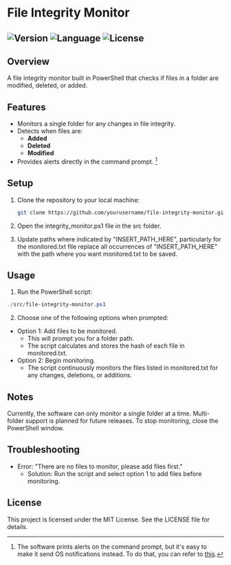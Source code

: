 # File Integrity Monitor

![Version](https://img.shields.io/badge/Version-0.1.0-brightgreen)
![Language](https://img.shields.io/badge/Language-PowerShell-blue)
![License](https://img.shields.io/badge/License-MIT-red)
---
 
## Overview
A file integrity monitor built in PowerShell that checks if files in a folder are modified, deleted, or added.

## Features
- Monitors a single folder for any changes in file integrity.
- Detects when files are:
  - **Added**
  - **Deleted**
  - **Modified**
- Provides alerts directly in the command prompt. [^1]

## Setup
1. Clone the repository to your local machine:
   ```bash
   git clone https://github.com/yourusername/file-integrity-monitor.git
   ```
2. Open the integrity_monitor.ps1 file in the src folder.

3. Update paths where indicated by "INSERT_PATH_HERE", particularly for the monitored.txt file replace all occurrences of "INSERT_PATH_HERE" with the path where you want monitored.txt to be saved.

## Usage
1. Run the PowerShell script:
  ```powershell
  ./src/file-integrity-monitor.ps1
  ```
2. Choose one of the following options when prompted:
- Option 1: Add files to be monitored.
  - This will prompt you for a folder path.
  - The script calculates and stores the hash of each file in monitored.txt.
- Option 2: Begin monitoring.
  - The script continuously monitors the files listed in monitored.txt for any changes, deletions, or additions.

## Notes
Currently, the software can only monitor a single folder at a time. Multi-folder support is planned for future releases.
To stop monitoring, close the PowerShell window.

## Troubleshooting
- Error: "There are no files to monitor, please add files first."
  - Solution: Run the script and select option 1 to add files before monitoring.

## License
This project is licensed under the MIT License. See the LICENSE file for details.

[^1]: The software prints alerts on the command prompt, but it's easy to make it send OS notifications instead.
To do that, you can refer to <a href="https://github.com/windos/poshnotify">this</a>.
